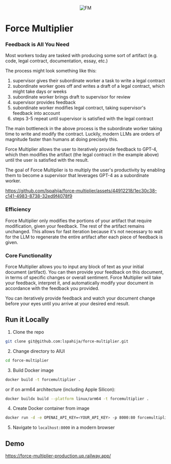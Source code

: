 <p align="center">
  <img src="https://github.com/lspahija/force-multiplier/assets/44912218/acc05b50-8a2f-4fad-9912-55139621b004" alt="FM">
</p>

# Force Multiplier

### Feedback is All You Need

Most workers today are tasked with producing some sort of artifact (e.g. code, legal contract, documentation, essay, etc.)

The process might look something like this:
    
1. supervisor gives their subordinate worker a task to write a legal contract
2. subordinate worker goes off and writes a draft of a legal contract, which might take days or weeks
3. subordinate worker brings draft to supervisor for review
4. supervisor provides feedback
5. subordinate worker modifies legal contract, taking supervisor's feedback into account
6. steps 3-5 repeat until supervisor is satisfied with the legal contract

The main bottleneck in the above process is the subordinate worker taking time to write and modify the contract.
Luckily, modern LLMs are orders of magnitude faster than humans at doing precisely this.

Force Multiplier allows the user to iteratively provide feedback to GPT-4, which then modifies the artifact (the legal contract in the example above) until the user is satisfied with the result.

The goal of Force Multiplier is to multiply the user's productivity by enabling them to become a supervisor that leverages GPT-4 as a subordinate worker.

https://github.com/lspahija/force-multiplier/assets/44912218/1ec30c38-c141-4983-8738-32ed9f4078f9

### Efficiency

Force Multiplier only modifies the portions of your artifact that require modification, given your feedback. The rest of the artifact remains unchanged. This allows for fast iteration because it's not necessary to wait for the LLM to regenerate the entire artifact after each piece of feedback is given.

### Core Functionality

Force Multiplier allows you to input any block of text as your initial document (artifact). You can then provide your feedback on this document, in terms of specific changes or overall sentiment. Force Multiplier will take your feedback, interpret it, and automatically modify your document in accordance with the feedback you provided.

You can iteratively provide feedback and watch your document change before your eyes until you arrive at your desired end result.

## Run it Locally  
1. Clone the repo
```bash
git clone git@github.com:lspahija/force-multiplier.git
```
2. Change directory to AIUI
```bash
cd force-multiplier
```
3. Build Docker image
```bash
docker build -t forcemultiplier .
``` 
or if on arm64 architecture (including Apple Silicon): 
```bash
docker buildx build --platform linux/arm64 -t forcemultiplier .
```
4. Create Docker container from image
```bash
docker run -d -e OPENAI_API_KEY=<YOUR_API_KEY> -p 8000:80 forcemultiplier
```
5. Navigate to `localhost:8000` in a modern browser

## Demo
https://force-multiplier-production.up.railway.app/
